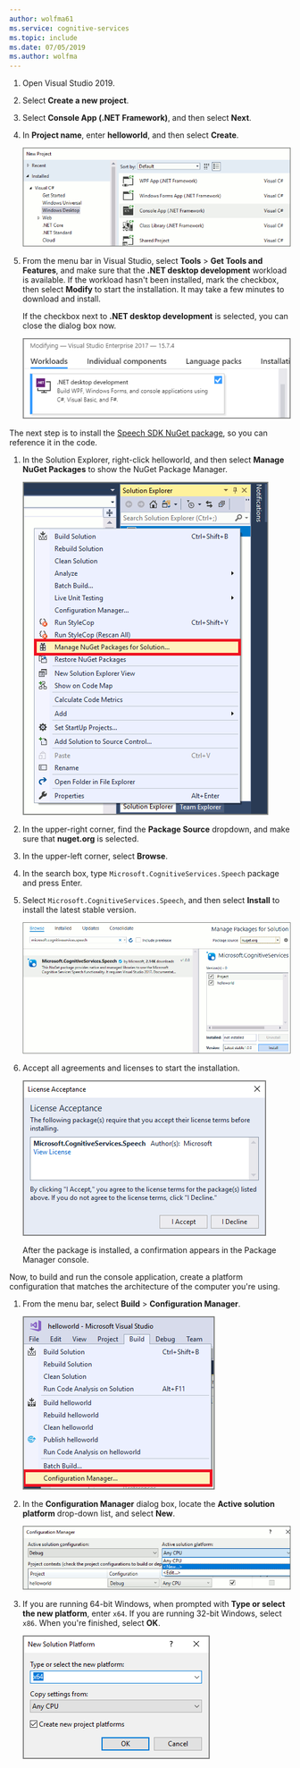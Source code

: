 ```yaml
---
author: wolfma61
ms.service: cognitive-services
ms.topic: include
ms.date: 07/05/2019
ms.author: wolfma
---
```


1. Open Visual Studio 2019.

1. Select **Create a new project**. 

1. Select **Console App (.NET Framework)**, and then select **Next**.

1. In **Project name**, enter **helloworld**, and then select **Create**.

    ![Create Visual C# Console App (.NET Framework)](../articles/cognitive-services/speech-service/media/sdk/qs-csharp-dotnet-windows-01-new-console-app.png "Create Visual C# Console App (.NET Framework)")

1. From the menu bar in Visual Studio, select **Tools** > **Get Tools and Features**, and make sure that the **.NET desktop development** workload is available. If the workload hasn't been installed, mark the checkbox, then select **Modify** to start the installation. It may take a few minutes to download and install.

   If the checkbox next to **.NET desktop development** is selected, you can close the dialog box now.

   ![Enable .NET desktop development](../articles/cognitive-services/speech-service/media/sdk/vs-enable-net-desktop-workload.png)

The next step is to install the [Speech SDK NuGet package](https://aka.ms/csspeech/nuget), so you can reference it in the code.

1. In the Solution Explorer, right-click helloworld, and then select **Manage NuGet Packages** to show the NuGet Package Manager.

   ![Right-click Manage NuGet Packages for Solution](../articles/cognitive-services/speech-service/media/sdk/qs-csharp-dotnet-windows-02-manage-nuget-packages.png "Manage NuGet Packages for Solution")

1. In the upper-right corner, find the **Package Source** dropdown, and make sure that **nuget.org** is selected.

1. In the upper-left corner, select **Browse**.

1. In the search box, type `Microsoft.CognitiveServices.Speech` package and press Enter.

1. Select `Microsoft.CognitiveServices.Speech`, and then select **Install** to install the latest stable version.

   ![Install Microsoft.CognitiveServices.Speech NuGet Package](../articles/cognitive-services/speech-service/media/sdk/qs-csharp-dotnet-windows-03-nuget-install-1.0.0.png "Install NuGet package")

1. Accept all agreements and licenses to start the installation.

   ![Accept the license](../articles/cognitive-services/speech-service/media/sdk/qs-csharp-dotnet-windows-04-nuget-license.png "Accept the license")

    After the package is installed, a confirmation appears in the Package Manager console.

Now, to build and run the console application, create a platform configuration that matches the architecture of the computer you're using.

1. From the menu bar, select **Build** > **Configuration Manager**.

    ![Launch the configuration manager](../articles/cognitive-services/speech-service/media/sdk/qs-csharp-dotnet-windows-05-cfg-manager-click.png "Launch the configuration manager")

1. In the **Configuration Manager** dialog box, locate the **Active solution platform** drop-down list, and select **New**.

    ![Add a new platform under the configuration manager window](../articles/cognitive-services/speech-service/media/sdk/qs-csharp-dotnet-windows-06-cfg-manager-new.png "Add a new platform under the configuration manager window")

1. If you are running 64-bit Windows, when prompted with **Type or select the new platform**, enter `x64`. If you are running 32-bit Windows, select `x86`. When you're finished, select **OK**.

    ![On 64-bit Windows, add a new platform named "x64"](../articles/cognitive-services/speech-service/media/sdk/qs-csharp-dotnet-windows-07-cfg-manager-add-x64.png "Add x64 platform")
